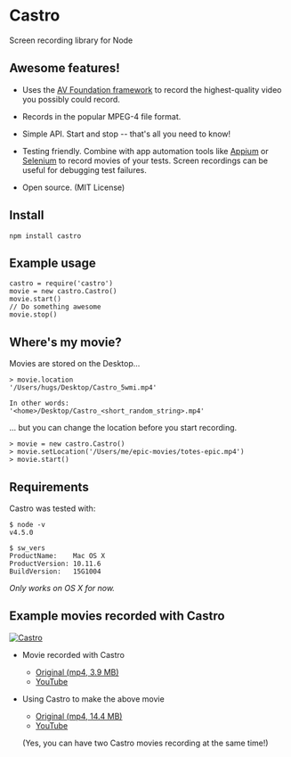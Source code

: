 Castro
===========

Screen recording library for Node

## Awesome features!

- Uses the [AV Foundation framework](https://developer.apple.com/av-foundation/) to record the highest-quality video you possibly could record. 

- Records in the popular MPEG-4 file format.

- Simple API. Start and stop -- that's all you need to know!

- Testing friendly. Combine with app automation tools like [Appium](http://appium.io/) or [Selenium](http://docs.seleniumhq.org/) to record movies of your tests. Screen recordings can be useful for debugging test failures.  

- Open source. (MIT License)


## Install

    npm install castro

## Example usage

    castro = require('castro')
    movie = new castro.Castro()
    movie.start()
    // Do something awesome
    movie.stop()

## Where's my movie?

Movies are stored on the Desktop...
   
    > movie.location
    '/Users/hugs/Desktop/Castro_5wmi.mp4'
    
    In other words:
    '<home>/Desktop/Castro_<short_random_string>.mp4'

... but you can change the location before you start recording.

    > movie = new castro.Castro()
    > movie.setLocation('/Users/me/epic-movies/totes-epic.mp4')
    > movie.start()

## Requirements

Castro was tested with:

    $ node -v
    v4.5.0

    $ sw_vers
    ProductName:	Mac OS X
    ProductVersion:	10.11.6
    BuildVersion:	15G1004

*Only works on OS X for now.*

## Example movies recorded with Castro
  
[![Castro](https://s3.amazonaws.com/castro-screencasts/hi-castro-medium.png "hi, castro")](http://youtu.be/0qdPCl4TFt8)
  
- Movie recorded with Castro

  + [Original (mp4, 3.9 MB)](https://s3.amazonaws.com/castro-screencasts/Castro_h41jor.mp4) 
  + [YouTube](http://youtu.be/0qdPCl4TFt8)

- Using Castro to make the above movie

  + [Original (mp4, 14.4 MB)](https://s3.amazonaws.com/castro-screencasts/Castro_8jv2t9.mp4)
  + [YouTube](http://youtu.be/PAYoa9fglMk) 
  
  (Yes, you can have two Castro movies recording at the same time!)


